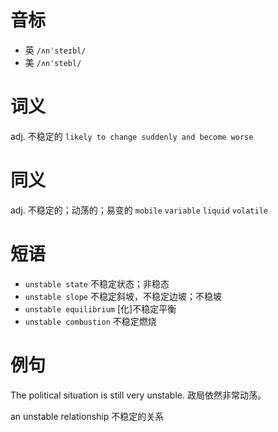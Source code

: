 # 音标

- 英 `/ʌnˈsteɪbl/`
- 美 `/ʌn'stebl/`

# 词义

adj. 不稳定的
`likely to change sud­denly and become worse`

# 同义

adj. 不稳定的；动荡的；易变的
`mobile` `variable` `liquid` `volatile`

# 短语

- `unstable state` 不稳定状态；非稳态
- `unstable slope` 不稳定斜坡，不稳定边坡；不稳坡
- `unstable equilibrium` [化]不稳定平衡
- `unstable combustion` 不稳定燃烧

# 例句

The political situation is still very unstable.
政局依然非常动荡。

an unstable relationship
不稳定的关系


